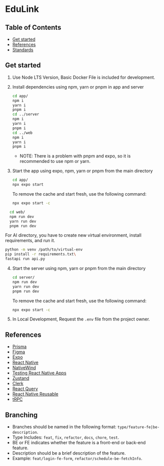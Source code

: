 # EduLink

## Table of Contents

- [Get started](#get-started)
- [References](#references)
- [Standards](#standards)

## Get started

1. Use Node LTS Version, Basic Docker File is included for development.

2. Install dependencies using npm, yarn or pnpm in app and server

   ```bash
   cd app/
   npm i
   yarn i
   pnpm i
   cd ../server
   npm i
   yarn i
   pnpm i
   cd ../web
   npm i
   yarn i
   pnpm i
   ```

   - NOTE: There is a problem with pnpm and expo, so it is recommended to use npm or yarn.

3. Start the app using expo, npm, yarn or pnpm from the main directory

   ```bash
   cd app/
   npx expo start
   ```

   To remove the cache and start fresh, use the following command:

   ```bash
   npx expo start -c
   ```

 ```bash
   cd web/
   npm run dev
   yarn run dev
   pnpm run dev
   ```
For AI directory, you have to create new virtual environment, install requirements, and run it.
```bash
python -m venv /path/to/virtual-env
pip install -r requirements.txt\
fastapi run api.py
```

4. Start the server using npm, yarn or pnpm from the main directory

   ```bash
   cd server/
   npm run dev
   yarn run dev
   pnpm run dev
   ```

   To remove the cache and start fresh, use the following command:

   ```bash
   npx expo start -c
   ```

5. In Local Development, Request the `.env` file from the project owner.

## References

- [Prisma](https://www.prisma.io/docs/)
- [Figma](https://www.figma.com/design/5k8xTl5jkWyIShEKXxdNOM/Senior-Project)
- [Expo](https://docs.expo.dev/)
- [React Native](https://reactnative.dev/docs/getting-started)
- [NativeWind](https://www.nativewind.dev/v4/overview/)
- [Testing React Native Apps](https://reactnative.dev/docs/testing-overview)
- [Zustand](https://zustand-demo.pmnd.rs/)
- [Clerk](https://clerk.com/docs/quickstarts/expo)
- [React Query](https://tanstack.com/query/latest/docs/framework/react/react-native)
- [React Native Reusable](https://rnr-docs.vercel.app/getting-started/introduction/)
- [tRPC](https://trpc.io/docs/quick-start)

## Branching

- Branches should be named in the following format: `type/feature-fe|be-description`.
- Type Includes: `feat`, `fix`, `refactor`, `docs`, `chore`, `test`.
- BE or FE indicates whether the feature is a front-end or back-end feature.
- Description should be a brief description of the feature.
- Example: `feat/login-fe-form`, `refactor/schedule-be-fetchInfo`.
